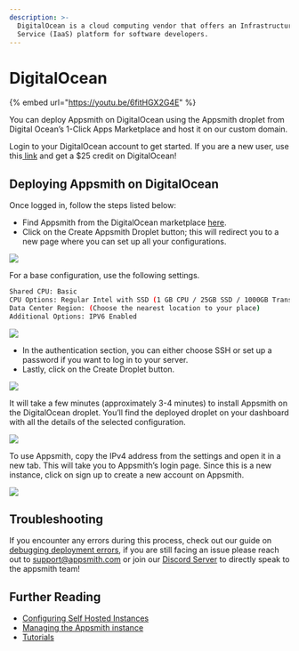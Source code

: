 ```yaml
---
description: >-
  DigitalOcean is a cloud computing vendor that offers an Infrastructure as a
  Service (IaaS) platform for software developers.
---
```


# DigitalOcean

{% embed url="https://youtu.be/6fitHGX2G4E" %}

You can deploy Appsmith on DigitalOcean using the Appsmith droplet from Digital Ocean’s 1-Click Apps Marketplace and host it on our custom domain.

Login to your DigitalOcean account to get started. If you are a new user, use this[ link](https://marketplace.digitalocean.com/apps/appsmith?refcode=469c9f1431e4) and get a $25 credit on DigitalOcean!

## Deploying Appsmith on DigitalOcean

Once logged in, follow the steps listed below:

* Find Appsmith from the DigitalOcean marketplace [here](https://marketplace.digitalocean.com/apps/appsmith).
* Click on the Create Appsmith Droplet button; this will redirect you to a new page where you can set up all your configurations.

![](../../../.gitbook/assets/appsmith\_droplet.gif)

For a base configuration, use the following settings.

```bash
Shared CPU: Basic
CPU Options: Regular Intel with SSD (1 GB CPU / 25GB SSD / 1000GB Transfer )
Data Center Region: (Choose the nearest location to your place)
Additional Options: IPV6 Enabled
```

![](../../../.gitbook/assets/droplet\_config.gif)

* In the authentication section, you can either choose SSH or set up a password if you want to log in to your server.
* Lastly, click on the Create Droplet button.

![](../../../.gitbook/assets/droplet\_password.gif)

It will take a few minutes (approximately 3-4 minutes) to install Appsmith on the DigitalOcean droplet. You’ll find the deployed droplet on your dashboard with all the details of the selected configuration.

![](../../../.gitbook/assets/DO\_dashboard.png)

To use Appsmith, copy the IPv4 address from the settings and open it in a new tab. This will take you to Appsmith’s login page. Since this is a new instance, click on sign up to create a new account on Appsmith.

![](../../../.gitbook/assets/signup\_appsmoith.gif)

## Troubleshooting

If you encounter any errors during this process, check out our guide on [debugging deployment errors](../../../help-and-support/troubleshooting-guide/deployment-errors.md), if you are still facing an issue please reach out to [support@appsmith.com](mailto:support@appsmith.com) or join our [Discord Server](https://discord.com/invite/rBTTVJp) to directly speak to the appsmith team!

## Further Reading

* [Configuring Self Hosted Instances](../instance-configuration/#configuring-docker-installations)
* [Managing the Appsmith instance](../instance-management/)
* [Tutorials](../../../learning-and-resources/tutorials/)
